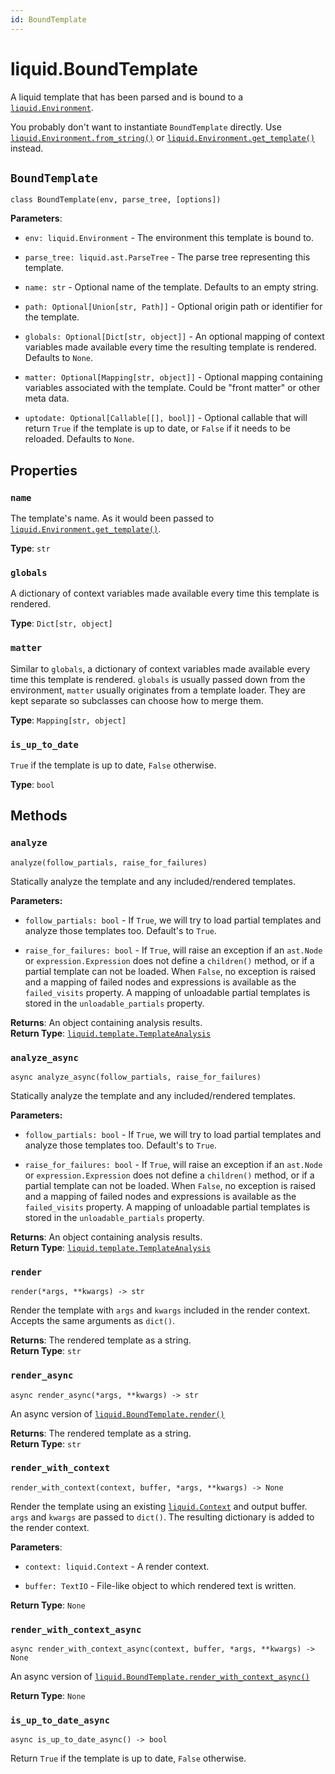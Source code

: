 ```yaml
---
id: BoundTemplate
---
```


# liquid.BoundTemplate

A liquid template that has been parsed and is bound to a [`liquid.Environment`](./environment.md).

You probably don't want to instantiate `BoundTemplate` directly. Use [`liquid.Environment.from_string()`](./environment.md#from_string) or [`liquid.Environment.get_template()`](./environment.md#get_template) instead.

## `BoundTemplate`

`class BoundTemplate(env, parse_tree, [options])`

**Parameters**:

- `env: liquid.Environment` - The environment this template is bound to.

- `parse_tree: liquid.ast.ParseTree` - The parse tree representing this template.

- `name: str` - Optional name of the template. Defaults to an empty string.

- `path: Optional[Union[str, Path]]` - Optional origin path or identifier for the template.

- `globals: Optional[Dict[str, object]]` - An optional mapping of context variables made available every time the resulting template is rendered. Defaults to `None`.

- `matter: Optional[Mapping[str, object]]` - Optional mapping containing variables associated with the template. Could be "front matter" or other meta data.

- `uptodate: Optional[Callable[[], bool]]` - Optional callable that will return `True` if the template is up to date, or `False` if it needs to be reloaded. Defaults to `None`.

## Properties

### `name`

The template's name. As it would been passed to [`liquid.Environment.get_template()`](Environment#get_template).

**Type**: `str`

### `globals`

A dictionary of context variables made available every time this template is rendered.

**Type**: `Dict[str, object]`

### `matter`

Similar to `globals`, a dictionary of context variables made available every time this template is rendered. `globals` is usually passed down from the environment, `matter` usually originates from a template loader. They are kept separate so subclasses can choose how to merge them.

**Type**: `Mapping[str, object]`

### `is_up_to_date`

`True` if the template is up to date, `False` otherwise.

**Type**: `bool`

## Methods

### `analyze`

`analyze(follow_partials, raise_for_failures)`

Statically analyze the template and any included/rendered templates.

**Parameters:**

- `follow_partials: bool` - If `True`, we will try to load partial templates and analyze those templates too. Default's to `True`.

- `raise_for_failures: bool` - If `True`, will raise an exception if an `ast.Node` or `expression.Expression` does not define a `children()` method, or if a partial template can not be loaded. When `False`, no exception is raised and a mapping of failed nodes and expressions is available as the `failed_visits` property. A mapping of unloadable partial templates is stored in the `unloadable_partials` property.

**Returns**: An object containing analysis results.  
**Return Type**: [`liquid.template.TemplateAnalysis`](./template-analysis.md)

### `analyze_async`

`async analyze_async(follow_partials, raise_for_failures)`

Statically analyze the template and any included/rendered templates.

**Parameters:**

- `follow_partials: bool` - If `True`, we will try to load partial templates and analyze those templates too. Default's to `True`.

- `raise_for_failures: bool` - If `True`, will raise an exception if an `ast.Node` or `expression.Expression` does not define a `children()` method, or if a partial template can not be loaded. When `False`, no exception is raised and a mapping of failed nodes and expressions is available as the `failed_visits` property. A mapping of unloadable partial templates is stored in the `unloadable_partials` property.

**Returns**: An object containing analysis results.  
**Return Type**: [`liquid.template.TemplateAnalysis`](./template-analysis.md)

### `render`

`render(*args, **kwargs) -> str`

Render the template with `args` and `kwargs` included in the render context. Accepts the same arguments as `dict()`.

**Returns**: The rendered template as a string.  
**Return Type**: `str`

### `render_async`

`async render_async(*args, **kwargs) -> str`

An async version of [`liquid.BoundTemplate.render()`](#render)

**Returns**: The rendered template as a string.  
**Return Type**: `str`

### `render_with_context`

`render_with_context(context, buffer, *args, **kwargs) -> None`

Render the template using an existing [`liquid.Context`](./context.md) and output buffer. `args` and `kwargs` are passed to `dict()`. The resulting dictionary is added to the render context.

**Parameters**:

- `context: liquid.Context` - A render context.

- `buffer: TextIO` - File-like object to which rendered text is written.

**Return Type**: `None`

### `render_with_context_async`

`async render_with_context_async(context, buffer, *args, **kwargs) -> None`

An async version of [`liquid.BoundTemplate.render_with_context_async()`](#async-render_with_context_async)

**Return Type**: `None`

### `is_up_to_date_async`

`async is_up_to_date_async() -> bool`

Return `True` if the template is up to date, `False` otherwise.
